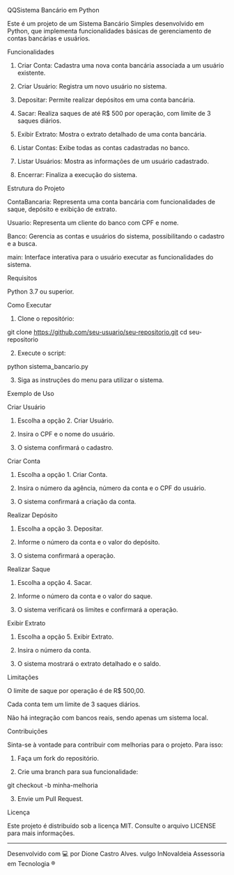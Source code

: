 QQSistema Bancário em Python

Este é um projeto de um Sistema Bancário Simples desenvolvido em Python, que implementa funcionalidades básicas de gerenciamento de contas bancárias e usuários.

Funcionalidades

1. Criar Conta: Cadastra uma nova conta bancária associada a um usuário existente.


2. Criar Usuário: Registra um novo usuário no sistema.


3. Depositar: Permite realizar depósitos em uma conta bancária.


4. Sacar: Realiza saques de até R$ 500 por operação, com limite de 3 saques diários.


5. Exibir Extrato: Mostra o extrato detalhado de uma conta bancária.


6. Listar Contas: Exibe todas as contas cadastradas no banco.


7. Listar Usuários: Mostra as informações de um usuário cadastrado.


8. Encerrar: Finaliza a execução do sistema.



Estrutura do Projeto

ContaBancaria: Representa uma conta bancária com funcionalidades de saque, depósito e exibição de extrato.

Usuario: Representa um cliente do banco com CPF e nome.

Banco: Gerencia as contas e usuários do sistema, possibilitando o cadastro e a busca.

main: Interface interativa para o usuário executar as funcionalidades do sistema.


Requisitos

Python 3.7 ou superior.


Como Executar

1. Clone o repositório:

git clone https://github.com/seu-usuario/seu-repositorio.git
cd seu-repositorio


2. Execute o script:

python sistema_bancario.py


3. Siga as instruções do menu para utilizar o sistema.



Exemplo de Uso

Criar Usuário

1. Escolha a opção 2. Criar Usuário.


2. Insira o CPF e o nome do usuário.


3. O sistema confirmará o cadastro.



Criar Conta

1. Escolha a opção 1. Criar Conta.


2. Insira o número da agência, número da conta e o CPF do usuário.


3. O sistema confirmará a criação da conta.



Realizar Depósito

1. Escolha a opção 3. Depositar.


2. Informe o número da conta e o valor do depósito.


3. O sistema confirmará a operação.



Realizar Saque

1. Escolha a opção 4. Sacar.


2. Informe o número da conta e o valor do saque.


3. O sistema verificará os limites e confirmará a operação.



Exibir Extrato

1. Escolha a opção 5. Exibir Extrato.


2. Insira o número da conta.


3. O sistema mostrará o extrato detalhado e o saldo.



Limitações

O limite de saque por operação é de R$ 500,00.

Cada conta tem um limite de 3 saques diários.

Não há integração com bancos reais, sendo apenas um sistema local.


Contribuições

Sinta-se à vontade para contribuir com melhorias para o projeto. Para isso:

1. Faça um fork do repositório.


2. Crie uma branch para sua funcionalidade:

git checkout -b minha-melhoria


3. Envie um Pull Request.



Licença

Este projeto é distribuído sob a licença MIT. Consulte o arquivo LICENSE para mais informações.


---

Desenvolvido com 💻 por Dione Castro Alves. vulgo InNovaIdeia Assessoria em Tecnologia ®

